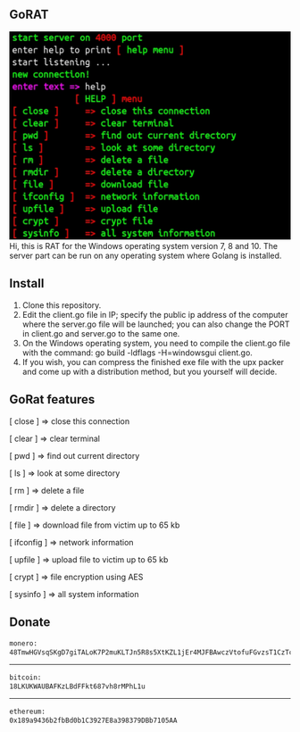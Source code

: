 ## GoRAT
![alt text](prew.jpg)
Hi, this is RAT for the Windows operating system version 7, 8 and 10. 
The server part can be run on any operating system where Golang is installed.

## Install
1. Clone this repository.
2. Edit the client.go file in IP;
specify the public ip address of the computer where the server.go file will be launched;
you can also change the PORT in client.go and server.go to the same one.
3. On the Windows operating system, you need to compile the client.go file with the command: go build -ldflags -H=windowsgui client.go.
4. If you wish, you can compress the finished exe file with the upx packer and come up with a distribution method, but you yourself will decide.

## GoRat features
[ close ]     => close this connection

[ clear ]     => clear terminal
  
[ pwd ]       => find out current directory

[ ls ]        => look at some directory

[ rm ]        => delete a file

[ rmdir ]     => delete a directory

[ file ]      => download file from victim up to 65 kb

[ ifconfig ]  => network information

[ upfile ]    => upload file to victim up to 65 kb

[ crypt ]     => file encryption using AES

[ sysinfo ]   => all system information

## Donate

    monero: 
    48TmwHGVsqSKgD7giTALoK7P2muKLTJn5R8s5XtKZL1jEr4MJFBAwczVtofuFGvzsT1CzTcFXotwZCDno1UsskqFFZe9wVC
***
    bitcoin:
    18LKUKWAUBAFKzLBdFFkt687vh8rMPhL1u
***
    ethereum:
    0x189a9436b2fbBd0b1C3927E8a398379DBb7105AA

